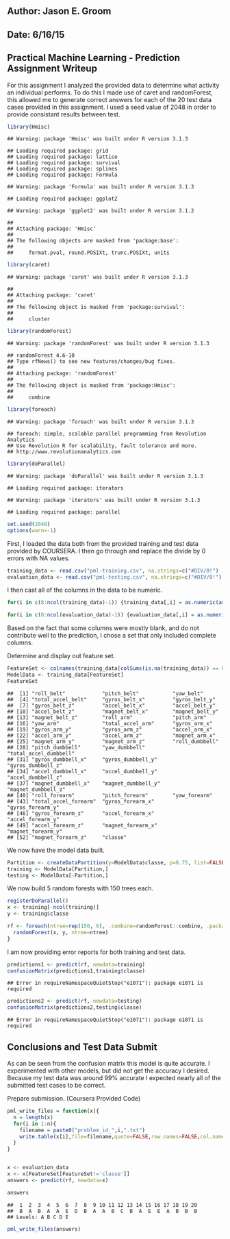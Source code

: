 Author: Jason E. Groom
----------------------
Date: 6/16/15
-------------
Practical Machine Learning - Prediction Assignment Writeup
----------------------------------------------------------
  
  For this assignment I analyzed the provided data to determine what activity an individual performs.
To do this I made use of caret and randomForest, this allowed me to generate correct answers for
each of the 20 test data cases provided in this assignment.  I used a seed value of 2048 in order to provide consistant results between test. 



```r
library(Hmisc)
```

```
## Warning: package 'Hmisc' was built under R version 3.1.3
```

```
## Loading required package: grid
## Loading required package: lattice
## Loading required package: survival
## Loading required package: splines
## Loading required package: Formula
```

```
## Warning: package 'Formula' was built under R version 3.1.3
```

```
## Loading required package: ggplot2
```

```
## Warning: package 'ggplot2' was built under R version 3.1.2
```

```
## 
## Attaching package: 'Hmisc'
## 
## The following objects are masked from 'package:base':
## 
##     format.pval, round.POSIXt, trunc.POSIXt, units
```

```r
library(caret)
```

```
## Warning: package 'caret' was built under R version 3.1.3
```

```
## 
## Attaching package: 'caret'
## 
## The following object is masked from 'package:survival':
## 
##     cluster
```

```r
library(randomForest)
```

```
## Warning: package 'randomForest' was built under R version 3.1.3
```

```
## randomForest 4.6-10
## Type rfNews() to see new features/changes/bug fixes.
## 
## Attaching package: 'randomForest'
## 
## The following object is masked from 'package:Hmisc':
## 
##     combine
```

```r
library(foreach)
```

```
## Warning: package 'foreach' was built under R version 3.1.3
```

```
## foreach: simple, scalable parallel programming from Revolution Analytics
## Use Revolution R for scalability, fault tolerance and more.
## http://www.revolutionanalytics.com
```

```r
library(doParallel)
```

```
## Warning: package 'doParallel' was built under R version 3.1.3
```

```
## Loading required package: iterators
```

```
## Warning: package 'iterators' was built under R version 3.1.3
```

```
## Loading required package: parallel
```

```r
set.seed(2048)
options(warn=-1)
```

First, I loaded the data both from the provided training and test data provided by COURSERA.
I then go through and replace the divide by 0 errors with NA values. 


```r
training_data <- read.csv("pml-training.csv", na.strings=c("#DIV/0!") )
evaluation_data <- read.csv("pml-testing.csv", na.strings=c("#DIV/0!") )
```

I then cast all of the columns in the data to be numeric.


```r
for(i in c(8:ncol(training_data)-1)) {training_data[,i] = as.numeric(as.character(training_data[,i]))}

for(i in c(8:ncol(evaluation_data)-1)) {evaluation_data[,i] = as.numeric(as.character(evaluation_data[,i]))}
```

Based on the fact that some columns were mostly blank, and do not contribute well to the prediction, I chose a set that only included complete columns.  

Determine and display out feature set.


```r
FeatureSet <- colnames(training_data[colSums(is.na(training_data)) == 0])[-(1:7)]
ModelData <- training_data[FeatureSet]
FeatureSet
```

```
##  [1] "roll_belt"            "pitch_belt"           "yaw_belt"            
##  [4] "total_accel_belt"     "gyros_belt_x"         "gyros_belt_y"        
##  [7] "gyros_belt_z"         "accel_belt_x"         "accel_belt_y"        
## [10] "accel_belt_z"         "magnet_belt_x"        "magnet_belt_y"       
## [13] "magnet_belt_z"        "roll_arm"             "pitch_arm"           
## [16] "yaw_arm"              "total_accel_arm"      "gyros_arm_x"         
## [19] "gyros_arm_y"          "gyros_arm_z"          "accel_arm_x"         
## [22] "accel_arm_y"          "accel_arm_z"          "magnet_arm_x"        
## [25] "magnet_arm_y"         "magnet_arm_z"         "roll_dumbbell"       
## [28] "pitch_dumbbell"       "yaw_dumbbell"         "total_accel_dumbbell"
## [31] "gyros_dumbbell_x"     "gyros_dumbbell_y"     "gyros_dumbbell_z"    
## [34] "accel_dumbbell_x"     "accel_dumbbell_y"     "accel_dumbbell_z"    
## [37] "magnet_dumbbell_x"    "magnet_dumbbell_y"    "magnet_dumbbell_z"   
## [40] "roll_forearm"         "pitch_forearm"        "yaw_forearm"         
## [43] "total_accel_forearm"  "gyros_forearm_x"      "gyros_forearm_y"     
## [46] "gyros_forearm_z"      "accel_forearm_x"      "accel_forearm_y"     
## [49] "accel_forearm_z"      "magnet_forearm_x"     "magnet_forearm_y"    
## [52] "magnet_forearm_z"     "classe"
```

We now have the model data built.


```r
Partition <- createDataPartition(y=ModelData$classe, p=0.75, list=FALSE )
training <- ModelData[Partition,]
testing <- ModelData[-Partition,]
```

We now build 5 random forests with 150 trees each.


```r
registerDoParallel()
x <- training[-ncol(training)]
y <- training$classe

rf <- foreach(ntree=rep(150, 6), .combine=randomForest::combine, .packages='randomForest') %dopar% {
  randomForest(x, y, ntree=ntree) 
}
```

I am now providing error reports for both training and test data.

```r
predictions1 <- predict(rf, newdata=training)
confusionMatrix(predictions1,training$classe)
```

```
## Error in requireNamespaceQuietStop("e1071"): package e1071 is required
```

```r
predictions2 <- predict(rf, newdata=testing)
confusionMatrix(predictions2,testing$classe)
```

```
## Error in requireNamespaceQuietStop("e1071"): package e1071 is required
```

Conclusions and Test Data Submit
--------------------------------
  
  As can be seen from the confusion matrix this model is quite accurate.  I experimented with other models, but did not get the accuracy I desired. Because my test data was around 99% 
accurate I expected nearly all of the submitted test cases to be correct.

Prepare submission. (Coursera Provided Code)


```r
pml_write_files = function(x){
  n = length(x)
  for(i in 1:n){
    filename = paste0("problem_id_",i,".txt")
    write.table(x[i],file=filename,quote=FALSE,row.names=FALSE,col.names=FALSE)
  }
}


x <- evaluation_data
x <- x[FeatureSet[FeatureSet!='classe']]
answers <- predict(rf, newdata=x)

answers
```

```
##  1  2  3  4  5  6  7  8  9 10 11 12 13 14 15 16 17 18 19 20 
##  B  A  B  A  A  E  D  B  A  A  B  C  B  A  E  E  A  B  B  B 
## Levels: A B C D E
```

```r
pml_write_files(answers)
```
